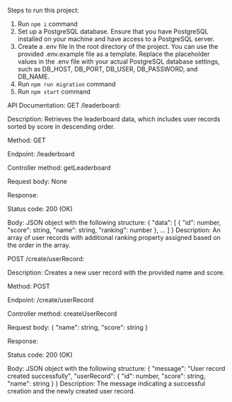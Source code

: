 Steps to run this project:

1. Run `npm i` command
2. Set up a PostgreSQL database. Ensure that you have PostgreSQL installed on your machine and have access to a PostgreSQL server.
3. Create a .env file in the root directory of the project. You can use the provided .env.example file as a template. Replace the placeholder values in the .env file with your actual PostgreSQL database settings, such as DB_HOST, DB_PORT, DB_USER, DB_PASSWORD, and DB_NAME.
4. Run `npm run migration` command
5. Run `npm start` command

API Documentation:
GET /leaderboard:

Description: Retrieves the leaderboard data, which includes user records sorted by score in descending order.

Method: GET

Endpoint: /leaderboard

Controller method: getLeaderboard

Request body: None

Response:

Status code: 200 (OK)

Body: JSON object with the following structure:
{
  "data": [
    {
      "id": number,
      "score": string,
      "name": string,
      "ranking": number
    },
    ...
  ]
}
Description: An array of user records with additional ranking property assigned based on the order in the array.

POST /create/userRecord:

Description: Creates a new user record with the provided name and score.

Method: POST

Endpoint: /create/userRecord

Controller method: createUserRecord

Request body:
{
  "name": string,
  "score": string
}

Response:

Status code: 200 (OK)

Body: JSON object with the following structure:
{
  "message": "User record created successfully",
  "userRecord": {
    "id": number,
    "score": string,
    "name": string
  }
}
Description: The message indicating a successful creation and the newly created user record.